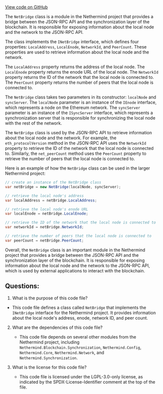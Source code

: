 [View code on GitHub](https://github.com/NethermindEth/nethermind/src/Nethermind/Nethermind.JsonRpc/Modules/Net/NetBridge.cs)

The `NetBridge` class is a module in the Nethermind project that provides a bridge between the JSON-RPC API and the synchronization layer of the blockchain. It is responsible for exposing information about the local node and the network to the JSON-RPC API.

The class implements the `INetBridge` interface, which defines four properties: `LocalAddress`, `LocalEnode`, `NetworkId`, and `PeerCount`. These properties are used to retrieve information about the local node and the network.

The `LocalAddress` property returns the address of the local node. The `LocalEnode` property returns the enode URL of the local node. The `NetworkId` property returns the ID of the network that the local node is connected to. The `PeerCount` property returns the number of peers that the local node is connected to.

The `NetBridge` class takes two parameters in its constructor: `localNode` and `syncServer`. The `localNode` parameter is an instance of the `IEnode` interface, which represents a node on the Ethereum network. The `syncServer` parameter is an instance of the `ISyncServer` interface, which represents a synchronization server that is responsible for synchronizing the local node with the rest of the network.

The `NetBridge` class is used by the JSON-RPC API to retrieve information about the local node and the network. For example, the `eth_protocolVersion` method in the JSON-RPC API uses the `NetworkId` property to retrieve the ID of the network that the local node is connected to. Similarly, the `net_peerCount` method uses the `PeerCount` property to retrieve the number of peers that the local node is connected to.

Here is an example of how the `NetBridge` class can be used in the larger Nethermind project:

```csharp
// create an instance of the NetBridge class
var netBridge = new NetBridge(localNode, syncServer);

// retrieve the local node's address
var localAddress = netBridge.LocalAddress;

// retrieve the local node's enode URL
var localEnode = netBridge.LocalEnode;

// retrieve the ID of the network that the local node is connected to
var networkId = netBridge.NetworkId;

// retrieve the number of peers that the local node is connected to
var peerCount = netBridge.PeerCount;
```

Overall, the `NetBridge` class is an important module in the Nethermind project that provides a bridge between the JSON-RPC API and the synchronization layer of the blockchain. It is responsible for exposing information about the local node and the network to the JSON-RPC API, which is used by external applications to interact with the blockchain.
## Questions: 
 1. What is the purpose of this code file?
   - This code file defines a class called `NetBridge` that implements the `INetBridge` interface for the Nethermind project. It provides information about the local node's address, enode, network ID, and peer count.

2. What are the dependencies of this code file?
   - This code file depends on several other modules from the Nethermind project, including `Nethermind.Blockchain.Synchronization`, `Nethermind.Config`, `Nethermind.Core`, `Nethermind.Network`, and `Nethermind.Synchronization`.

3. What is the license for this code file?
   - This code file is licensed under the LGPL-3.0-only license, as indicated by the SPDX-License-Identifier comment at the top of the file.